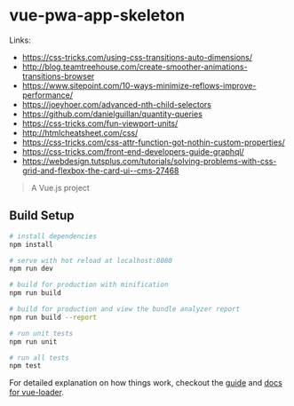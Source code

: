 # vue-pwa-app-skeleton

Links:
- https://css-tricks.com/using-css-transitions-auto-dimensions/
- http://blog.teamtreehouse.com/create-smoother-animations-transitions-browser
- https://www.sitepoint.com/10-ways-minimize-reflows-improve-performance/
- https://joeyhoer.com/advanced-nth-child-selectors
- https://github.com/danielguillan/quantity-queries
- https://css-tricks.com/fun-viewport-units/
- http://htmlcheatsheet.com/css/
- https://css-tricks.com/css-attr-function-got-nothin-custom-properties/
- https://css-tricks.com/front-end-developers-guide-graphql/
- https://webdesign.tutsplus.com/tutorials/solving-problems-with-css-grid-and-flexbox-the-card-ui--cms-27468

> A Vue.js project

## Build Setup

``` bash
# install dependencies
npm install

# serve with hot reload at localhost:8080
npm run dev

# build for production with minification
npm run build

# build for production and view the bundle analyzer report
npm run build --report

# run unit tests
npm run unit

# run all tests
npm test
```

For detailed explanation on how things work, checkout the [guide](http://vuejs-templates.github.io/webpack/) and [docs for vue-loader](http://vuejs.github.io/vue-loader).
